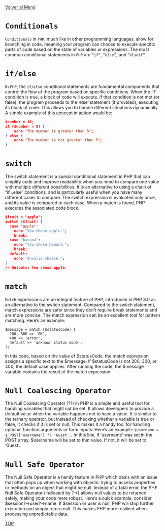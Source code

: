 [Volver al Menú](./root.md)

# `Conditionals`

`Conditionals` in `PHP`, much like in other programming languages, allow for branching in code, meaning your program can choose to execute specific parts of code based on the state of variables or expressions. The most common conditional statements in `PHP` are `“if”`, `“else”`, and `“elseif”`.

# `if/else`

In `PHP`, the `if/else` conditional statements are fundamental components that control the flow of the program based on specific conditions. When the ‘if’ condition is true, a block of code will execute. If that condition is not met (or false), the program proceeds to the ‘else’ statement (if provided), executing its block of code. This allows you to handle different situations dynamically. A simple example of this concept in action would be:

```json
$number = 10;
if ($number > 5) {
    echo "The number is greater than 5";
} else {
    echo "The number is not greater than 5";
}
```

# `switch`

The switch statement is a special conditional statement in PHP that can simplify code and improve readability when you need to compare one value with multiple different possibilities. It is an alternative to using a chain of “if…else” conditions, and is particularly useful when you have many different cases to compare. The switch expression is evaluated only once, and its value is compared to each case. When a match is found, PHP executes the associated code block.

```json
$fruit = "apple";
switch ($fruit) {
  case "apple":
    echo "You chose apple.";
    break;
  case "banana":
    echo "You chose banana.";
    break;
  default:
    echo "Invalid choice.";
}
// Outputs: You chose apple.
```

# `match`

`Match` expressions are an integral feature of PHP, introduced in PHP 8.0 as an alternative to the switch statement. Compared to the switch statement, match expressions are safer since they don’t require break statements and are more concise. The match expression can be an excellent tool for pattern matching. Here’s an example:

```josn
$message = match ($statusCode) {
  200, 300 => 'OK',
  400 => 'error',
  default => 'unknown status code',
};
```

In this code, based on the value of $statusCode, the match expression assigns a specific text to the $message. If $statusCode is not 200, 300, or 400, the default case applies. After running the code, the $message variable contains the result of the match expression.

# `Null Coalescing Operator`

The Null Coalescing Operator (??) in PHP is a simple and useful tool for handling variables that might not be set. It allows developers to provide a default value when the variable happens not to have a value. It is similar to the ternary operator, but instead of checking whether a variable is true or false, it checks if it is set or null. This makes it a handy tool for handling optional function arguments or form inputs. Here’s an example: `$username = $_POST['username'] ?? 'Guest';`. In this line, if ‘username’ was set in the POST array, $username will be set to that value. If not, it will be set to ‘Guest’.

# `Null Safe Operator`

The Null Safe Operator is a handy feature in PHP which deals with an issue that often pops up when working with objects: trying to access properties or methods on an object that might be null. Instead of a fatal error, the PHP Null Safe Operator (indicated by ?->) allows null values to be returned safely, making your code more robust. Here’s a quick example, consider $session?->user?->name. If $session or user is null, PHP will stop further execution and simply return null. This makes PHP more resilient when processing unpredictable data.

[TOP](#conditionals)
